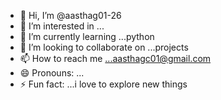 - 👋 Hi, I’m @aasthag01-26
- 👀 I’m interested in ...
- 🌱 I’m currently learning ...python
- 💞️ I’m looking to collaborate on ...projects
- 📫 How to reach me ...aasthagc01@gmail.com
- 😄 Pronouns: ...
- ⚡ Fun fact: ...i love to explore new things

<!---
aasthag01-26/aasthag01-26 is a ✨ special ✨ repository because its `README.md` (this file) appears on your GitHub profile.
You can click the Preview link to take a look at your changes.
--->
